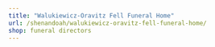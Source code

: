 ```yaml
---
title: "Walukiewicz-Oravitz Fell Funeral Home"
url: /shenandoah/walukiewicz-oravitz-fell-funeral-home/
shop: funeral directors
---
```

